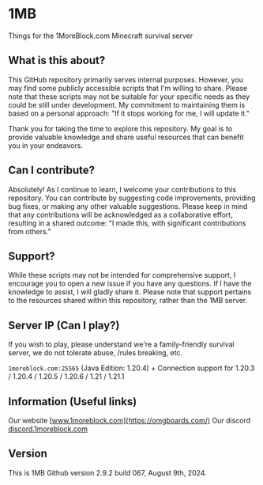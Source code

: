 # 1MB

Things for the 1MoreBlock.com Minecraft survival server

## What is this about?

This GitHub repository primarily serves internal purposes. However, you may find some publicly accessible scripts that I'm willing to share. Please note that these scripts may not be suitable for your specific needs as they could be still under development. My commitment to maintaining them is based on a personal approach: "If it stops working for me, I will update it."

Thank you for taking the time to explore this repository. My goal is to provide valuable knowledge and share useful resources that can benefit you in your endeavors.

## Can I contribute?

Absolutely! As I continue to learn, I welcome your contributions to this repository. You can contribute by suggesting code improvements, providing bug fixes, or making any other valuable suggestions. Please keep in mind that any contributions will be acknowledged as a collaborative effort, resulting in a shared outcome: "I made this, with significant contributions from others."

## Support?

While these scripts may not be intended for comprehensive support, I encourage you to open a new issue if you have any questions. If I have the knowledge to assist, I will gladly share it. Please note that support pertains to the resources shared within this repository, rather than the 1MB server.

## Server IP (Can I play?)

If you wish to play, please understand we're a family-friendly survival server, we do not tolerate abuse, /rules breaking, etc. 

`1moreblock.com:25565` (Java Edition: 1.20.4) + Connection support for 1.20.3 / 1.20.4 / 1.20.5 / 1.20.6 / 1.21 / 1.21.1

## Information (Useful links)

Our website [www.1moreblock.com](https://omgboards.com/)
Our discord [discord.1moreblock.com](https://discord.gg/floris)

## Version

This is 1MB Github version 2.9.2 build 067, August 9th, 2024.
